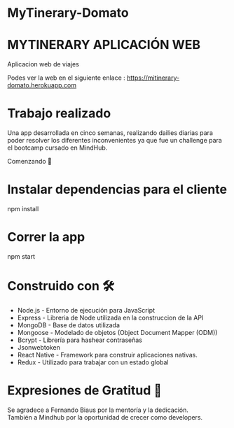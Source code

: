 # MyTinerary-Domato
# MYTINERARY APLICACIÓN WEB

Aplicacion web de viajes

Podes ver la web en el siguiente enlace :  https://mitinerary-domato.herokuapp.com

# Trabajo realizado

Una app desarrollada en cinco semanas, realizando dailies diarias para poder resolver los diferentes inconvenientes ya que fue un challenge para el bootcamp cursado en MindHub.

Comenzando 🚀

# Instalar dependencias para el cliente
npm install

# Correr la app
npm start

# Construido con 🛠️
- Node.js - Entorno de ejecución para JavaScript
- Express - Libreria de Node utilizada en la construccion de la API
- MongoDB - Base de datos utilizada
- Mongoose - Modelado de objetos (Object Document Mapper (ODM))
- Bcrypt - Librería para hashear contraseñas
- Jsonwebtoken
- React Native - Framework para construir aplicaciones nativas.
- Redux - Utilizado para trabajar con un estado global

# Expresiones de Gratitud 🎁
Se agradece a Fernando Biaus por la mentoría y la dedicación. <br/>
También a Mindhub por la oportunidad de crecer como developers.
